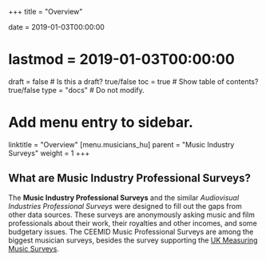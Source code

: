 +++
title = "Overview"

date = 2019-01-03T00:00:00
# lastmod = 2019-01-03T00:00:00

draft = false  # Is this a draft? true/false
toc = true  # Show table of contents? true/false
type = "docs"  # Do not modify.

# Add menu entry to sidebar.
linktitle = "Overview"
[menu.musicians_hu]
  parent = "Music Industry Surveys"
  weight = 1
+++

## What are Music Industry Professional Surveys?

The __Music Industry Professional Surveys__ and the similar _Audiovisual Industries Professional Surveys_ were designed to fill out the gaps from other data sources.  These surveys are anonymously asking music and film professionals about their work, their royalties and other incomes, and some budgetary issues.  The CEEMID Music Professional Surveys are among the biggest musician surveys, besides the survey supporting the [UK Measuring Music Surveys]( https://www.ukmusic.org/research/measuring-music-2017/).


